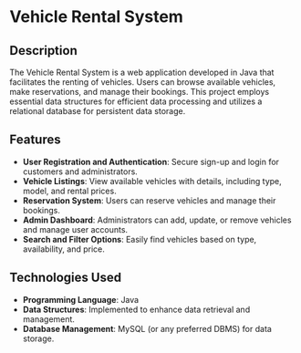 # Vehicle Rental System

## Description
The Vehicle Rental System is a web application developed in Java that facilitates the renting of vehicles. Users can browse available vehicles, make reservations, and manage their bookings. This project employs essential data structures for efficient data processing and utilizes a relational database for persistent data storage.

## Features
- **User Registration and Authentication**: Secure sign-up and login for customers and administrators.
- **Vehicle Listings**: View available vehicles with details, including type, model, and rental prices.
- **Reservation System**: Users can reserve vehicles and manage their bookings.
- **Admin Dashboard**: Administrators can add, update, or remove vehicles and manage user accounts.
- **Search and Filter Options**: Easily find vehicles based on type, availability, and price.

## Technologies Used
- **Programming Language**: Java
- **Data Structures**: Implemented to enhance data retrieval and management.
- **Database Management**: MySQL (or any preferred DBMS) for data storage.

